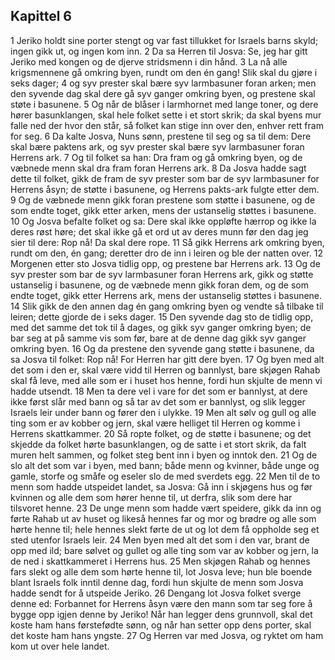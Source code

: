 ## Kapittel 6

1 Jeriko holdt sine porter stengt og var fast tillukket for Israels barns skyld; ingen gikk ut, og ingen kom inn.
2 Da sa Herren til Josva: Se, jeg har gitt Jeriko med kongen og de djerve stridsmenn i din hånd.
3 La nå alle krigsmennene gå omkring byen, rundt om den én gang! Slik skal du gjøre i seks dager;
4 og syv prester skal bære syv larmbasuner foran arken; men den syvende dag skal dere gå syv ganger omkring byen, og prestene skal støte i basunene.
5 Og når de blåser i larmhornet med lange toner, og dere hører basunklangen, skal hele folket sette i et stort skrik; da skal byens mur falle ned der hvor den står, så folket kan stige inn over den, enhver rett fram for seg.
6 Da kalte Josva, Nuns sønn, prestene til seg og sa til dem: Dere skal bære paktens ark, og syv prester skal bære syv larmbasuner foran Herrens ark.
7 Og til folket sa han: Dra fram og gå omkring byen, og de væbnede menn skal dra fram foran Herrens ark.
8 Da Josva hadde sagt dette til folket, gikk de fram de syv prester som bar de syv larmbasuner for Herrens åsyn; de støtte i basunene, og Herrens pakts-ark fulgte etter dem.
9 Og de væbnede menn gikk foran prestene som støtte i basunene, og de som endte toget, gikk etter arken, mens der ustanselig støttes i basunene.
10 Og Josva befalte folket og sa: Dere skal ikke oppløfte hærrop og ikke la deres røst høre; det skal ikke gå et ord ut av deres munn før den dag jeg sier til dere: Rop nå! Da skal dere rope.
11 Så gikk Herrens ark omkring byen, rundt om den, én gang; deretter dro de inn i leiren og ble der natten over.
12 Morgenen etter sto Josva tidlig opp, og prestene bar Herrens ark.
13 Og de syv prester som bar de syv larmbasuner foran Herrens ark, gikk og støtte ustanselig i basunene, og de væbnede menn gikk foran dem, og de som endte toget, gikk etter Herrens ark, mens der ustanselig støttes i basunene.
14 Slik gikk de den annen dag én gang omkring byen og vendte så tilbake til leiren; dette gjorde de i seks dager.
15 Den syvende dag sto de tidlig opp, med det samme det tok til å dages, og gikk syv ganger omkring byen; de bar seg at på samme vis som før, bare at de denne dag gikk syv ganger omkring byen.
16 Og da prestene den syvende gang støtte i basunene, da sa Josva til folket: Rop nå! For Herren har gitt dere byen.
17 Og byen med alt det som i den er, skal være vidd til Herren og bannlyst, bare skjøgen Rahab skal få leve, med alle som er i huset hos henne, fordi hun skjulte de menn vi hadde utsendt.
18 Men ta dere vel i vare for det som er bannlyst, at dere ikke først slår med bann og så tar av det som er bannlyst, og slik legger Israels leir under bann og fører den i ulykke.
19 Men alt sølv og gull og alle ting som er av kobber og jern, skal være helliget til Herren og komme i Herrens skattkammer.
20 Så ropte folket, og de støtte i basunene; og det skjedde da folket hørte basunklangen, og de satte i et stort skrik, da falt muren helt sammen, og folket steg bent inn i byen og inntok den.
21 Og de slo alt det som var i byen, med bann; både menn og kvinner, både unge og gamle, storfe og småfe og eseler slo de med sverdets egg.
22 Men til de to menn som hadde utspeidet landet, sa Josva: Gå inn i skjøgens hus og før kvinnen og alle dem som hører henne til, ut derfra, slik som dere har tilsvoret henne.
23 De unge menn som hadde vært speidere, gikk da inn og førte Rahab ut av huset og likeså hennes far og mor og brødre og alle som hørte henne til; hele hennes slekt førte de ut og lot dem få oppholde seg et sted utenfor Israels leir.
24 Men byen med alt det som i den var, brant de opp med ild; bare sølvet og gullet og alle ting som var av kobber og jern, la de ned i skattkammeret i Herrens hus.
25 Men skjøgen Rahab og hennes fars slekt og alle dem som hørte henne til, lot Josva leve; hun ble boende blant Israels folk inntil denne dag, fordi hun skjulte de menn som Josva hadde sendt for å utspeide Jeriko.
26 Dengang lot Josva folket sverge denne ed: Forbannet for Herrens åsyn være den mann som tar seg fore å bygge opp igjen denne by Jeriko! Når han legger dens grunnvoll, skal det koste ham hans førstefødte sønn, og når han setter opp dens porter, skal det koste ham hans yngste.
27 Og Herren var med Josva, og ryktet om ham kom ut over hele landet.
